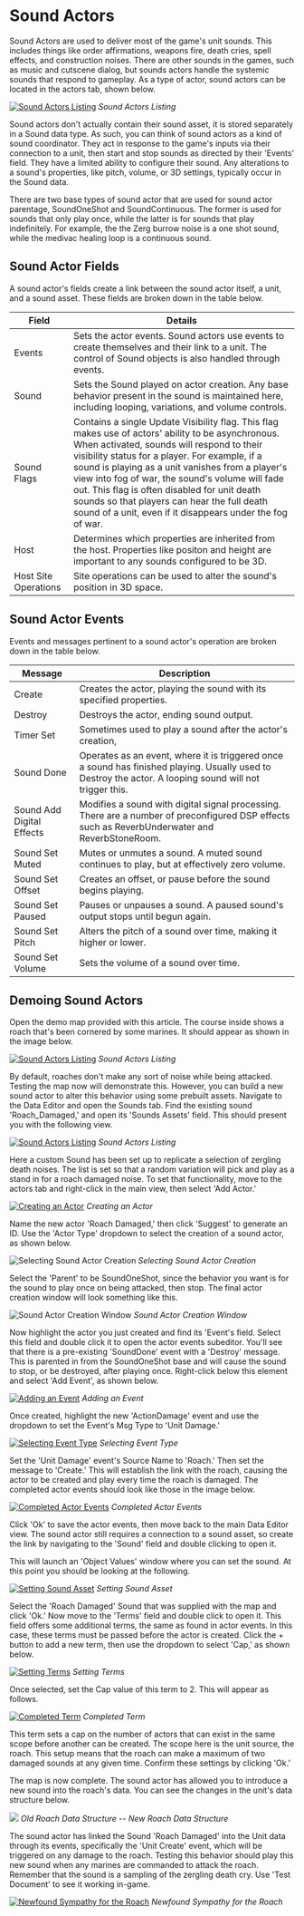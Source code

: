 # Sound Actors

Sound Actors are used to deliver most of the game's unit sounds. This includes things like order affirmations, weapons fire, death cries, spell effects, and construction noises. There are other sounds in the games, such as music and cutscene dialog, but sounds actors handle the systemic sounds that respond to gameplay. As a type of actor, sound actors can be located in the actors tab, shown below.

[![Sound Actors Listing](./resources/063_Sound_Actors1.png)](./resources/063_Sound_Actors1.png)
*Sound Actors Listing*

Sound actors don't actually contain their sound asset, it is stored separately in a Sound data type. As such, you can think of sound actors as a kind of sound coordinator. They act in response to the game's inputs via their connection to a unit, then start and stop sounds as directed by their 'Events' field. They have a limited ability to configure their sound. Any alterations to a sound's properties, like pitch, volume, or 3D settings, typically occur in the Sound data.

There are two base types of sound actor that are used for sound actor parentage, SoundOneShot and SoundContinuous. The former is used for sounds that only play once, while the latter is for sounds that play indefinitely. For example, the the Zerg burrow noise is a one shot sound, while the medivac healing loop is a continuous sound.

## Sound Actor Fields

A sound actor's fields create a link between the sound actor itself, a unit, and a sound asset. These fields are broken down in the table below.

| Field                | Details                                                                                                                                                                                                                                                                                                                                                                                                                                                                |
| -------------------- | ---------------------------------------------------------------------------------------------------------------------------------------------------------------------------------------------------------------------------------------------------------------------------------------------------------------------------------------------------------------------------------------------------------------------------------------------------------------------- |
| Events               | Sets the actor events. Sound actors use events to create themselves and their link to a unit. The control of Sound objects is also handled through events.                                                                                                                                                                                                                                                                                                             |
| Sound                | Sets the Sound played on actor creation. Any base behavior present in the sound is maintained here, including looping, variations, and volume controls.                                                                                                                                                                                                                                                                                                                |
| Sound Flags          | Contains a single Update Visibility flag. This flag makes use of actors' ability to be asynchronous. When activated, sounds will respond to their visibility status for a player. For example, if a sound is playing as a unit vanishes from a player's view into fog of war, the sound's volume will fade out. This flag is often disabled for unit death sounds so that players can hear the full death sound of a unit, even if it disappears under the fog of war. |
| Host                 | Determines which properties are inherited from the host. Properties like positon and height are important to any sounds configured to be 3D.                                                                                                                                                                                                                                                                                                                           |
| Host Site Operations | Site operations can be used to alter the sound's position in 3D space.                                                                                                                                                                                                                                                                                                                                                                                                 |

## Sound Actor Events

Events and messages pertinent to a sound actor's operation are broken down in the table below.

| Message                   | Description                                                                                                                                              |
| ------------------------- | -------------------------------------------------------------------------------------------------------------------------------------------------------- |
| Create                    | Creates the actor, playing the sound with its specified properties.                                                                                      |
| Destroy                   | Destroys the actor, ending sound output.                                                                                                                 |
| Timer Set                 | Sometimes used to play a sound after the actor's creation,                                                                                               |
| Sound Done                | Operates as an event, where it is triggered once a sound has finished playing. Usually used to Destroy the actor. A looping sound will not trigger this. |
| Sound Add Digital Effects | Modifies a sound with digital signal processing. There are a number of preconfigured DSP effects such as ReverbUnderwater and ReverbStoneRoom.           |
| Sound Set Muted           | Mutes or unmutes a sound. A muted sound continues to play, but at effectively zero volume.                                                               |
| Sound Set Offset          | Creates an offset, or pause before the sound begins playing.                                                                                             |
| Sound Set Paused          | Pauses or unpauses a sound. A paused sound's output stops until begun again.                                                                             |
| Sound Set Pitch           | Alters the pitch of a sound over time, making it higher or lower.                                                                                        |
| Sound Set Volume          | Sets the volume of a sound over time.                                                                                                                    |

## Demoing Sound Actors

Open the demo map provided with this article. The course inside shows a roach that's been cornered by some marines. It should appear as shown in the image below.

[![Sound Actors Listing](./resources/063_Sound_Actors2.png)](./resources/063_Sound_Actors2.png)
*Sound Actors Listing*

By default, roaches don't make any sort of noise while being attacked. Testing the map now will demonstrate this. However, you can build a new sound actor to alter this behavior using some prebuilt assets. Navigate to the Data Editor and open the Sounds tab. Find the existing sound 'Roach\_Damaged,' and open its 'Sounds Assets' field. This should present you with the following view.

[![Sound Actors Listing](./resources/063_Sound_Actors3.png)](./resources/063_Sound_Actors3.png)
*Sound Actors Listing*

Here a custom Sound has been set up to replicate a selection of zergling death noises. The list is set so that a random variation will pick and play as a stand in for a roach damaged noise. To set that functionality, move to the actors tab and right-click in the main view, then select 'Add Actor.'

[![Creating an Actor](./resources/063_Sound_Actors4.png)](./resources/063_Sound_Actors4.png)
*Creating an Actor*

Name the new actor 'Roach Damaged,' then click 'Suggest' to generate an ID. Use the 'Actor Type' dropdown to select the creation of a sound actor, as shown below.

![Selecting Sound Actor Creation](./resources/063_Sound_Actors5.png)
*Selecting Sound Actor Creation*

Select the 'Parent' to be SoundOneShot, since the behavior you want is for the sound to play once on being attacked, then stop. The final actor creation window will look something like this.

![Sound Actor Creation Window](./resources/063_Sound_Actors6.png)
*Sound Actor Creation Window*

Now highlight the actor you just created and find its 'Event's field. Select this field and double click it to open the actor events subeditor. You'll see that there is a pre-existing 'SoundDone' event with a 'Destroy' message. This is parented in from the SoundOneShot base and will cause the sound to stop, or be destroyed, after playing once. Right-click below this element and select 'Add Event', as shown below.

[![Adding an Event](./resources/063_Sound_Actors7.png)](./resources/063_Sound_Actors7.png)
*Adding an Event*

Once created, highlight the new 'ActionDamage' event and use the dropdown to set the Event's Msg Type to 'Unit Damage.'

[![Selecting Event Type](./resources/063_Sound_Actors8.png)](./resources/063_Sound_Actors8.png)
*Selecting Event Type*

Set the 'Unit Damage' event's Source Name to 'Roach.' Then set the message to 'Create.' This will establish the link with the roach, causing the actor to be created and play every time the roach is damaged. The completed actor events should look like those in the image below.

[![Completed Actor Events](./resources/063_Sound_Actors9.png)](./resources/063_Sound_Actors9.png)
*Completed Actor Events*

Click 'Ok' to save the actor events, then move back to the main Data Editor view. The sound actor still requires a connection to a sound asset, so create the link by navigating to the 'Sound' field and double clicking to open it.

This will launch an 'Object Values' window where you can set the sound. At this point you should be looking at the following.

[![Setting Sound Asset](./resources/063_Sound_Actors10.png)](./resources/063_Sound_Actors10.png)
*Setting Sound Asset*

Select the 'Roach Damaged' Sound that was supplied with the map and click 'Ok.' Now move to the 'Terms' field and double click to open it. This field offers some additional terms, the same as found in actor events. In this case, these terms must be passed before the actor is created. Click the + button to add a new term, then use the dropdown to select 'Cap,' as shown below.

[![Setting Terms](./resources/063_Sound_Actors11.png)](./resources/063_Sound_Actors11.png)
*Setting Terms*

Once selected, set the Cap value of this term to 2. This will appear as follows.

[![Completed Term](./resources/063_Sound_Actors12.png)](./resources/063_Sound_Actors12.png)
*Completed Term*

This term sets a cap on the number of actors that can exist in the same scope before another can be created. The scope here is the unit source, the roach. This setup means that the roach can make a maximum of two damaged sounds at any given time. Confirm these settings by clicking 'Ok.'

The map is now complete. The sound actor has allowed you to introduce a new sound into the roach's data. You can see the changes in the unit's data structure below.

![](./resources/063_Sound_Actors13.png)
*Old Roach Data Structure -- New Roach Data Structure*

The sound actor has linked the Sound 'Roach Damaged' into the Unit data through its events, specifically the 'Unit Create' event, which will be triggered on any damage to the roach. Testing this behavior should play this new sound when any marines are commanded to attack the roach. Remember that the sound is a sampling of the zergling death cry. Use 'Test Document' to see it working in-game.

[![Newfound Sympathy for the Roach](./resources/063_Sound_Actors14.png)](./resources/063_Sound_Actors14.png)
*Newfound Sympathy for the Roach*
